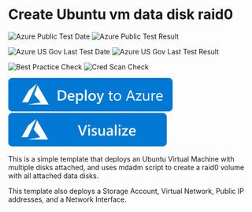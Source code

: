 # Create Ubuntu vm data disk raid0

![Azure Public Test Date](https://azurequickstartsservice.blob.core.windows.net/badges/diskraid-ubuntu-vm/PublicLastTestDate.svg)
![Azure Public Test Result](https://azurequickstartsservice.blob.core.windows.net/badges/diskraid-ubuntu-vm/PublicDeployment.svg)

![Azure US Gov Last Test Date](https://azurequickstartsservice.blob.core.windows.net/badges/diskraid-ubuntu-vm/FairfaxLastTestDate.svg)
![Azure US Gov Last Test Result](https://azurequickstartsservice.blob.core.windows.net/badges/diskraid-ubuntu-vm/FairfaxDeployment.svg)

![Best Practice Check](https://azurequickstartsservice.blob.core.windows.net/badges/diskraid-ubuntu-vm/BestPracticeResult.svg)
![Cred Scan Check](https://azurequickstartsservice.blob.core.windows.net/badges/diskraid-ubuntu-vm/CredScanResult.svg)

[![Deploy To Azure](https://raw.githubusercontent.com/Azure/azure-quickstart-templates/master/1-CONTRIBUTION-GUIDE/images/deploytoazure.svg?sanitize=true)]("https://portal.azure.com/#create/Microsoft.Template/uri/https%3A%2F%2Fraw.githubusercontent.com%2FAzure%2Fazure-quickstart-templates%2Fmaster%2Fdiskraid-ubuntu-vm%2Fazuredeploy.json")  [![Visualize](https://raw.githubusercontent.com/Azure/azure-quickstart-templates/master/1-CONTRIBUTION-GUIDE/images/visualizebutton.svg?sanitize=true)]("http://armviz.io/#/?load=https%3A%2F%2Fraw.githubusercontent.com%2FAzure%2Fazure-quickstart-templates%2Fmaster%2Fdiskraid-ubuntu-vm%2Fazuredeploy.json")
    


    


This is a simple template that deploys an Ubuntu Virtual Machine with multiple disks attached, and uses mdadm script to create a raid0 volume with all attached data disks.

This template also deploys a Storage Account, Virtual Network, Public IP addresses, and a Network Interface.

